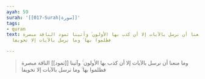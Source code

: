 ```yaml
---
ayah: 59
surah: '[[017-Surah|سورة]]'
tags:
- quran
text: وما منعنا أن نرسل بالآيات إلا أن كذب بها الأولون ۚ وآتينا ثمود الناقة مبصرة
  فظلموا بها ۚ وما نرسل بالآيات إلا تخويفا

---
```

> وما منعنا أن نرسل بالآيات إلا أن كذب بها الأولون ۚ وآتينا [[ثمود]] الناقة مبصرة فظلموا بها ۚ وما نرسل بالآيات إلا تخويفا

